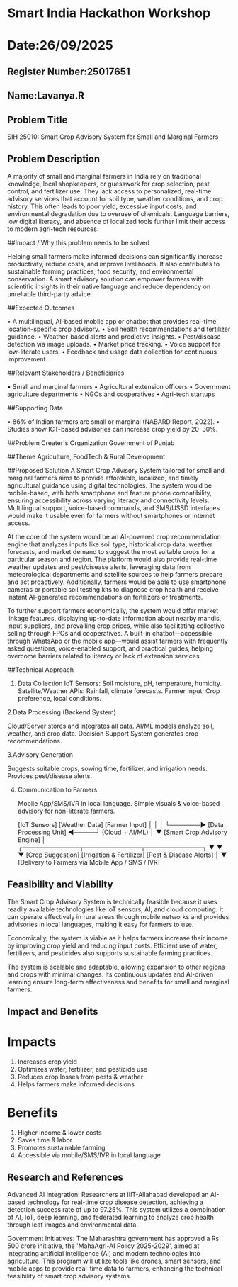 # Smart India Hackathon Workshop
# Date:26/09/2025
## Register Number:25017651
## Name:Lavanya.R  
## Problem Title
SIH 25010: Smart Crop Advisory System for Small and Marginal Farmers
## Problem Description
A majority of small and marginal farmers in India rely on traditional knowledge, local shopkeepers, or guesswork for crop selection, pest control, and fertilizer use. They lack access to personalized, real-time advisory services that account for soil type, weather conditions, and crop history. This often leads to poor yield, excessive input costs, and environmental degradation due to overuse of chemicals. Language barriers, low digital literacy, and absence of localized tools further limit their access to modern agri-tech resources.

##Impact / Why this problem needs to be solved

Helping small farmers make informed decisions can significantly increase productivity, reduce costs, and improve livelihoods. It also contributes to sustainable farming practices, food security, and environmental conservation. A smart advisory solution can empower farmers with scientific insights in their native language and reduce dependency on unreliable third-party advice.

##Expected Outcomes

• A multilingual, AI-based mobile app or chatbot that provides real-time, location-specific crop advisory.
• Soil health recommendations and fertilizer guidance.
• Weather-based alerts and predictive insights.
• Pest/disease detection via image uploads.
• Market price tracking.
• Voice support for low-literate users.
• Feedback and usage data collection for continuous improvement.

##Relevant Stakeholders / Beneficiaries

• Small and marginal farmers
• Agricultural extension officers
• Government agriculture departments
• NGOs and cooperatives
• Agri-tech startups

##Supporting Data

• 86% of Indian farmers are small or marginal (NABARD Report, 2022).
• Studies show ICT-based advisories can increase crop yield by 20–30%.

##Problem Creater's Organization
Government of Punjab

##Theme
Agriculture, FoodTech & Rural Development

##Proposed Solution
A Smart Crop Advisory System tailored for small and marginal farmers aims to provide affordable, localized, and timely agricultural guidance using digital technologies. The system would be mobile-based, with both smartphone and feature phone compatibility, ensuring accessibility across varying literacy and connectivity levels. Multilingual support, voice-based commands, and SMS/USSD interfaces would make it usable even for farmers without smartphones or internet access.

At the core of the system would be an AI-powered crop recommendation engine that analyzes inputs like soil type, historical crop data, weather forecasts, and market demand to suggest the most suitable crops for a particular season and region. The platform would also provide real-time weather updates and pest/disease alerts, leveraging data from meteorological departments and satellite sources to help farmers prepare and act proactively. Additionally, farmers would be able to use smartphone cameras or portable soil testing kits to diagnose crop health and receive instant AI-generated recommendations on fertilizers or treatments.

To further support farmers economically, the system would offer market linkage features, displaying up-to-date information about nearby mandis, input suppliers, and prevailing crop prices, while also facilitating collective selling through FPOs and cooperatives. A built-in chatbot—accessible through WhatsApp or the mobile app—would assist farmers with frequently asked questions, voice-enabled support, and practical guides, helping overcome barriers related to literacy or lack of extension services.

##Technical Approach
1. Data Collection
   IoT Sensors: Soil moisture, pH, temperature, humidity.
   Satellite/Weather APIs: Rainfall, climate forecasts.
   Farmer Input: Crop preference, local conditions.

2.Data Processing (Backend System)

   Cloud/Server stores and integrates all data.
   AI/ML models analyze soil, weather, and crop data.
   Decision Support System generates crop recommendations.

3.Advisory Generation

  Suggests suitable crops, sowing time, fertilizer, and irrigation needs.
  Provides pest/disease alerts.

4. Communication to Farmers

   Mobile App/SMS/IVR in local language.
   Simple visuals & voice-based advisory for non-literate farmers.

   [IoT Sensors]     [Weather Data]     [Farmer Input]
      │                 │                 │
      └───────► [Data Processing Unit] ◄─────┘
                    (Cloud + AI/ML)
                           │
                           ▼
            [Smart Crop Advisory Engine]
                           │
      ┌─────────────┬─────────────┬─────────────┐
      ▼             ▼             ▼
 [Crop Suggestion] [Irrigation & Fertilizer] [Pest & Disease Alerts]
                           │
                           ▼
       [Delivery to Farmers via Mobile App / SMS / IVR]

## Feasibility and Viability
The Smart Crop Advisory System is technically feasible because it uses readily available technologies like IoT sensors, AI, and cloud computing. It can operate effectively in rural areas through mobile networks and provides advisories in local languages, making it easy for farmers to use.

Economically, the system is viable as it helps farmers increase their income by improving crop yield and reducing input costs. Efficient use of water, fertilizers, and pesticides also supports sustainable farming practices.

The system is scalable and adaptable, allowing expansion to other regions and crops with minimal changes. Its continuous updates and AI-driven learning ensure long-term effectiveness and benefits for small and marginal farmers.

## Impact and Benefits
# Impacts
1. Increases crop yield
2. Optimizes water, fertilizer, and pesticide use
3. Reduces crop losses from pests & weather
4. Helps farmers make informed decisions

# Benefits
1. Higher income & lower costs
2. Saves time & labor
3. Promotes sustainable farming
4. Accessible via mobile/SMS/IVR in local language

## Research and References
Advanced AI Integration:
      Researchers at IIIT-Allahabad developed an AI-based technology for real-time crop disease detection, achieving a detection success rate of up to 97.25%. This system utilizes a combination of AI, IoT, deep learning, and federated learning to analyze crop health through leaf images and environmental data. 


Government Initiatives:
      The Maharashtra government has approved a Rs 500 crore initiative, the 'MahaAgri-AI Policy 2025-2029', aimed at integrating artificial intelligence (AI) and modern technologies into agriculture. This program will utilize tools like drones, smart sensors, and mobile apps to provide real-time data to farmers, enhancing the technical feasibility of smart crop advisory systems. 

